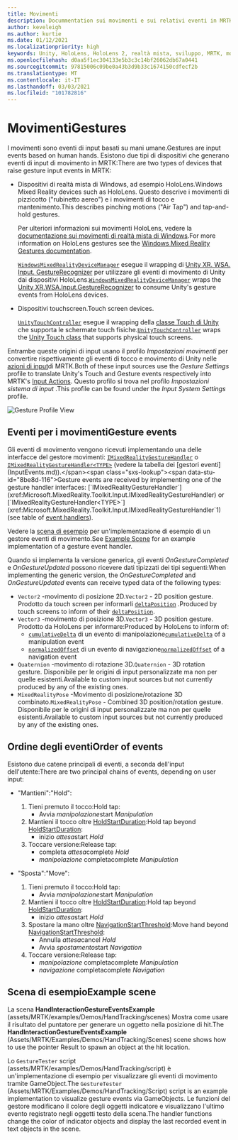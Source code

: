 ```yaml
---
title: Movimenti
description: Docummentation sui movimenti e sui relativi eventi in MRTK
author: keveleigh
ms.author: kurtie
ms.date: 01/12/2021
ms.localizationpriority: high
keywords: Unity, HoloLens, HoloLens 2, realtà mista, sviluppo, MRTK, movimenti,
ms.openlocfilehash: d0aa5f1ec304133e5b3c3c14bf26062db67a0441
ms.sourcegitcommit: 97815006c09be0a43b3d9b33c1674150cdfecf2b
ms.translationtype: MT
ms.contentlocale: it-IT
ms.lasthandoff: 03/03/2021
ms.locfileid: "101782816"
---
```

# <a name="gestures"></a><span data-ttu-id="8be8d-104">Movimenti</span><span class="sxs-lookup"><span data-stu-id="8be8d-104">Gestures</span></span>

<span data-ttu-id="8be8d-105">I movimenti sono eventi di input basati su mani umane.</span><span class="sxs-lookup"><span data-stu-id="8be8d-105">Gestures are input events based on human hands.</span></span> <span data-ttu-id="8be8d-106">Esistono due tipi di dispositivi che generano eventi di input di movimento in MRTK:</span><span class="sxs-lookup"><span data-stu-id="8be8d-106">There are two types of devices that raise gesture input events in MRTK:</span></span>

- <span data-ttu-id="8be8d-107">Dispositivi di realtà mista di Windows, ad esempio HoloLens.</span><span class="sxs-lookup"><span data-stu-id="8be8d-107">Windows Mixed Reality devices such as HoloLens.</span></span> <span data-ttu-id="8be8d-108">Questo descrive i movimenti di pizzicotto ("rubinetto aereo") e i movimenti di tocco e mantenimento.</span><span class="sxs-lookup"><span data-stu-id="8be8d-108">This describes pinching motions ("Air Tap") and tap-and-hold gestures.</span></span>

  <span data-ttu-id="8be8d-109">Per ulteriori informazioni sui movimenti HoloLens, vedere la [documentazione sui movimenti di realtà mista di Windows](https://docs.microsoft.com/windows/mixed-reality/gestures).</span><span class="sxs-lookup"><span data-stu-id="8be8d-109">For more information on HoloLens gestures see the [Windows Mixed Reality Gestures documentation](https://docs.microsoft.com/windows/mixed-reality/gestures).</span></span>

  <span data-ttu-id="8be8d-110">[`WindowsMixedRealityDeviceManager`](xref:Microsoft.MixedReality.Toolkit.WindowsMixedReality.Input.WindowsMixedRealityDeviceManager) esegue il wrapping di [Unity XR. WSA. Input. GestureRecognizer](https://docs.unity3d.com/ScriptReference/XR.WSA.Input.GestureRecognizer.html) per utilizzare gli eventi di movimento di Unity dai dispositivi HoloLens.</span><span class="sxs-lookup"><span data-stu-id="8be8d-110">[`WindowsMixedRealityDeviceManager`](xref:Microsoft.MixedReality.Toolkit.WindowsMixedReality.Input.WindowsMixedRealityDeviceManager) wraps the [Unity XR.WSA.Input.GestureRecognizer](https://docs.unity3d.com/ScriptReference/XR.WSA.Input.GestureRecognizer.html) to consume Unity's gesture events from HoloLens devices.</span></span>

- <span data-ttu-id="8be8d-111">Dispositivi touchscreen.</span><span class="sxs-lookup"><span data-stu-id="8be8d-111">Touch screen devices.</span></span>

  <span data-ttu-id="8be8d-112">[`UnityTouchController`](xref:Microsoft.MixedReality.Toolkit.Input.UnityInput) esegue il wrapping della [classe Touch di Unity](https://docs.unity3d.com/ScriptReference/Touch.html) che supporta le schermate touch fisiche.</span><span class="sxs-lookup"><span data-stu-id="8be8d-112">[`UnityTouchController`](xref:Microsoft.MixedReality.Toolkit.Input.UnityInput) wraps the [Unity Touch class](https://docs.unity3d.com/ScriptReference/Touch.html) that supports physical touch screens.</span></span>

<span data-ttu-id="8be8d-113">Entrambe queste origini di input usano il profilo _Impostazioni movimenti_ per convertire rispettivamente gli eventi di tocco e movimento di Unity nelle [azioni di input](InputActions.md)di MRTK.</span><span class="sxs-lookup"><span data-stu-id="8be8d-113">Both of these input sources use the _Gesture Settings_ profile to translate Unity's Touch and Gesture events respectively into MRTK's [Input Actions](InputActions.md).</span></span> <span data-ttu-id="8be8d-114">Questo profilo si trova nel profilo _Impostazioni sistema di input_ .</span><span class="sxs-lookup"><span data-stu-id="8be8d-114">This profile can be found under the _Input System Settings_ profile.</span></span>

<img src="../Images/Input/GestureProfile.png" style="max-width:100%;" alt="Gesture Profile View">

## <a name="gesture-events"></a><span data-ttu-id="8be8d-115">Eventi per i movimenti</span><span class="sxs-lookup"><span data-stu-id="8be8d-115">Gesture events</span></span>

<span data-ttu-id="8be8d-116">Gli eventi di movimento vengono ricevuti implementando una delle interfacce del gestore movimenti: [`IMixedRealityGestureHandler`](xref:Microsoft.MixedReality.Toolkit.Input.IMixedRealityGestureHandler) o [`IMixedRealityGestureHandler<TYPE>`](xref:Microsoft.MixedReality.Toolkit.Input.IMixedRealityGestureHandler`1) (vedere la tabella dei [gestori eventi](InputEvents.md)).</span><span class="sxs-lookup"><span data-stu-id="8be8d-116">Gesture events are received by implementing one of the gesture handler interfaces: [`IMixedRealityGestureHandler`](xref:Microsoft.MixedReality.Toolkit.Input.IMixedRealityGestureHandler) or [`IMixedRealityGestureHandler<TYPE>`](xref:Microsoft.MixedReality.Toolkit.Input.IMixedRealityGestureHandler`1) (see table of [event handlers](InputEvents.md)).</span></span>

<span data-ttu-id="8be8d-117">Vedere la [scena di esempio](#example-scene) per un'implementazione di esempio di un gestore eventi di movimento.</span><span class="sxs-lookup"><span data-stu-id="8be8d-117">See [Example Scene](#example-scene) for an example implementation of a gesture event handler.</span></span>

<span data-ttu-id="8be8d-118">Quando si implementa la versione generica, gli eventi *OnGestureCompleted* e *OnGestureUpdated* possono ricevere dati tipizzati dei tipi seguenti:</span><span class="sxs-lookup"><span data-stu-id="8be8d-118">When implementing the generic version, the *OnGestureCompleted* and *OnGestureUpdated* events can receive typed data of the following types:</span></span>

- <span data-ttu-id="8be8d-119">`Vector2` -movimento di posizione 2D.</span><span class="sxs-lookup"><span data-stu-id="8be8d-119">`Vector2` - 2D position gesture.</span></span> <span data-ttu-id="8be8d-120">Prodotto da touch screen per informarli [`deltaPosition`](https://docs.unity3d.com/ScriptReference/Touch-deltaPosition.html) .</span><span class="sxs-lookup"><span data-stu-id="8be8d-120">Produced by touch screens to inform of their [`deltaPosition`](https://docs.unity3d.com/ScriptReference/Touch-deltaPosition.html).</span></span>
- <span data-ttu-id="8be8d-121">`Vector3` -movimento di posizione 3D.</span><span class="sxs-lookup"><span data-stu-id="8be8d-121">`Vector3` - 3D position gesture.</span></span> <span data-ttu-id="8be8d-122">Prodotto da HoloLens per informare:</span><span class="sxs-lookup"><span data-stu-id="8be8d-122">Produced by HoloLens to inform of:</span></span>
  - <span data-ttu-id="8be8d-123">[`cumulativeDelta`](https://docs.unity3d.com/ScriptReference/XR.WSA.Input.ManipulationUpdatedEventArgs-cumulativeDelta.html) di un evento di manipolazione</span><span class="sxs-lookup"><span data-stu-id="8be8d-123">[`cumulativeDelta`](https://docs.unity3d.com/ScriptReference/XR.WSA.Input.ManipulationUpdatedEventArgs-cumulativeDelta.html) of a manipulation event</span></span>
  - <span data-ttu-id="8be8d-124">[`normalizedOffset`](https://docs.unity3d.com/ScriptReference/XR.WSA.Input.NavigationUpdatedEventArgs-normalizedOffset.html) di un evento di navigazione</span><span class="sxs-lookup"><span data-stu-id="8be8d-124">[`normalizedOffset`](https://docs.unity3d.com/ScriptReference/XR.WSA.Input.NavigationUpdatedEventArgs-normalizedOffset.html) of a navigation event</span></span>
- <span data-ttu-id="8be8d-125">`Quaternion` -movimento di rotazione 3D.</span><span class="sxs-lookup"><span data-stu-id="8be8d-125">`Quaternion` - 3D rotation gesture.</span></span> <span data-ttu-id="8be8d-126">Disponibile per le origini di input personalizzate ma non per quelle esistenti.</span><span class="sxs-lookup"><span data-stu-id="8be8d-126">Available to custom input sources but not currently produced by any of the existing ones.</span></span>
- <span data-ttu-id="8be8d-127">`MixedRealityPose` -Movimento di posizione/rotazione 3D combinato.</span><span class="sxs-lookup"><span data-stu-id="8be8d-127">`MixedRealityPose` - Combined 3D position/rotation gesture.</span></span> <span data-ttu-id="8be8d-128">Disponibile per le origini di input personalizzate ma non per quelle esistenti.</span><span class="sxs-lookup"><span data-stu-id="8be8d-128">Available to custom input sources but not currently produced by any of the existing ones.</span></span>

## <a name="order-of-events"></a><span data-ttu-id="8be8d-129">Ordine degli eventi</span><span class="sxs-lookup"><span data-stu-id="8be8d-129">Order of events</span></span>

<span data-ttu-id="8be8d-130">Esistono due catene principali di eventi, a seconda dell'input dell'utente:</span><span class="sxs-lookup"><span data-stu-id="8be8d-130">There are two principal chains of events, depending on user input:</span></span>

- <span data-ttu-id="8be8d-131">"Mantieni":</span><span class="sxs-lookup"><span data-stu-id="8be8d-131">"Hold":</span></span>
    1. <span data-ttu-id="8be8d-132">Tieni premuto il tocco:</span><span class="sxs-lookup"><span data-stu-id="8be8d-132">Hold tap:</span></span>
        - <span data-ttu-id="8be8d-133">Avvia _manipolazione_</span><span class="sxs-lookup"><span data-stu-id="8be8d-133">start _Manipulation_</span></span>
    1. <span data-ttu-id="8be8d-134">Mantieni il tocco oltre [HoldStartDuration](xref:Microsoft.MixedReality.Toolkit.Input.MixedRealityInputSimulationProfile.HoldStartDuration):</span><span class="sxs-lookup"><span data-stu-id="8be8d-134">Hold tap beyond [HoldStartDuration](xref:Microsoft.MixedReality.Toolkit.Input.MixedRealityInputSimulationProfile.HoldStartDuration):</span></span>
        - <span data-ttu-id="8be8d-135">inizio _attesa_</span><span class="sxs-lookup"><span data-stu-id="8be8d-135">start _Hold_</span></span>
    1. <span data-ttu-id="8be8d-136">Toccare versione:</span><span class="sxs-lookup"><span data-stu-id="8be8d-136">Release tap:</span></span>
        - <span data-ttu-id="8be8d-137">completa _attesa_</span><span class="sxs-lookup"><span data-stu-id="8be8d-137">complete _Hold_</span></span>
        - <span data-ttu-id="8be8d-138">_manipolazione_ completa</span><span class="sxs-lookup"><span data-stu-id="8be8d-138">complete _Manipulation_</span></span>

- <span data-ttu-id="8be8d-139">"Sposta":</span><span class="sxs-lookup"><span data-stu-id="8be8d-139">"Move":</span></span>
    1. <span data-ttu-id="8be8d-140">Tieni premuto il tocco:</span><span class="sxs-lookup"><span data-stu-id="8be8d-140">Hold tap:</span></span>
        - <span data-ttu-id="8be8d-141">Avvia _manipolazione_</span><span class="sxs-lookup"><span data-stu-id="8be8d-141">start _Manipulation_</span></span>
    1. <span data-ttu-id="8be8d-142">Mantieni il tocco oltre [HoldStartDuration](xref:Microsoft.MixedReality.Toolkit.Input.MixedRealityInputSimulationProfile.HoldStartDuration):</span><span class="sxs-lookup"><span data-stu-id="8be8d-142">Hold tap beyond [HoldStartDuration](xref:Microsoft.MixedReality.Toolkit.Input.MixedRealityInputSimulationProfile.HoldStartDuration):</span></span>
        - <span data-ttu-id="8be8d-143">inizio _attesa_</span><span class="sxs-lookup"><span data-stu-id="8be8d-143">start _Hold_</span></span>
    1. <span data-ttu-id="8be8d-144">Spostare la mano oltre [NavigationStartThreshold](xref:Microsoft.MixedReality.Toolkit.Input.MixedRealityInputSimulationProfile.NavigationStartThreshold):</span><span class="sxs-lookup"><span data-stu-id="8be8d-144">Move hand beyond [NavigationStartThreshold](xref:Microsoft.MixedReality.Toolkit.Input.MixedRealityInputSimulationProfile.NavigationStartThreshold):</span></span>
        - <span data-ttu-id="8be8d-145">Annulla _attesa_</span><span class="sxs-lookup"><span data-stu-id="8be8d-145">cancel _Hold_</span></span>
        - <span data-ttu-id="8be8d-146">Avvia _spostamento_</span><span class="sxs-lookup"><span data-stu-id="8be8d-146">start _Navigation_</span></span>
    1. <span data-ttu-id="8be8d-147">Toccare versione:</span><span class="sxs-lookup"><span data-stu-id="8be8d-147">Release tap:</span></span>
        - <span data-ttu-id="8be8d-148">_manipolazione_ completa</span><span class="sxs-lookup"><span data-stu-id="8be8d-148">complete _Manipulation_</span></span>
        - <span data-ttu-id="8be8d-149">_navigazione_ completa</span><span class="sxs-lookup"><span data-stu-id="8be8d-149">complete _Navigation_</span></span>

## <a name="example-scene"></a><span data-ttu-id="8be8d-150">Scena di esempio</span><span class="sxs-lookup"><span data-stu-id="8be8d-150">Example scene</span></span>

<span data-ttu-id="8be8d-151">La scena **HandInteractionGestureEventsExample** (assets/MRTK/examples/Demos/HandTracking/scenes) Mostra come usare il risultato del puntatore per generare un oggetto nella posizione di hit.</span><span class="sxs-lookup"><span data-stu-id="8be8d-151">The **HandInteractionGestureEventsExample** (Assets/MRTK/Examples/Demos/HandTracking/Scenes) scene shows how to use the pointer Result to spawn an object at the hit location.</span></span>

<span data-ttu-id="8be8d-152">Lo `GestureTester` script (assets/MRTK/examples/Demos/HandTracking/script) è un'implementazione di esempio per visualizzare gli eventi di movimento tramite GameObject.</span><span class="sxs-lookup"><span data-stu-id="8be8d-152">The `GestureTester` (Assets/MRTK/Examples/Demos/HandTracking/Script) script is an example implementation to visualize gesture events via GameObjects.</span></span> <span data-ttu-id="8be8d-153">Le funzioni del gestore modificano il colore degli oggetti indicatore e visualizzano l'ultimo evento registrato negli oggetti testo della scena.</span><span class="sxs-lookup"><span data-stu-id="8be8d-153">The handler functions change the color of indicator objects and display the last recorded event in text objects in the scene.</span></span>
